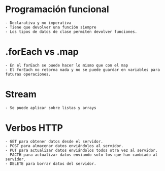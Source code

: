 # Programación funcional
    - Declarativa y no imperativa
    - Tiene que devolver una función siempre
    - Los tipos de datos de clase permiten devolver funciones.

# .forEach vs .map
    - En el forEach se puede hacer lo mismo que con el map
    - El forEach no retorna nada y no se puede guardar en variables para futuras operaciones.

# Stream
    - Se puede aplicar sobre listas y arrays

# Verbos HTTP
    - GET para obtener datos desde el servidor.
    - POST para almacenar datos enviándolos al servidor.
    - PUT para actualizar datos enviándolos todos otra vez al servidor.
    - PACTH para actualizar datos enviando solo los que han cambiado al servidor.
    - DELETE para borrar datos del servidor.